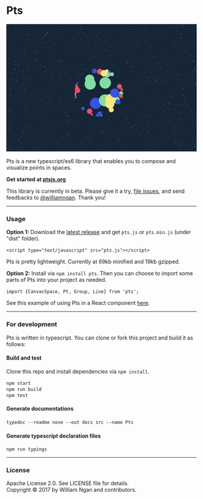 # Pts

![image](./assets/pts-gif-10.gif)   

Pts is a new typescript/es6 library that enables you to compose and visualize points in spaces.

**Get started at [ptsjs.org](https://ptsjs.org)**

This library is currently in beta. Please give it a try, [file issues](https://github.com/williamngan/pts/issues), and send feedbacks to [@williamngan](https://twitter.com/williamngan). Thank you!

---    

### Usage

**Option 1:** Download the [latest release](https://github.com/williamngan/pts/releases) and get `pts.js` or `pts.min.js` (under "dist" folder). 
```
<script type="text/javascript" src="pts.js"></script>
```
Pts is pretty lightweight. Currently at 69kb minified and 19kb gzipped.


**Option 2:** Install via `npm install pts`. Then you can choose to import some parts of Pts into your project as needed. 
```
import {CanvasSpace, Pt, Group, Line} from 'pts';
```
See this example of using Pts in a React component [here](https://github.com/williamngan/pts-react-example).

---    

### For development

Pts is written in typescript. You can clone or fork this project and build it as follows:

#### Build and test

Clone this repo and install dependencies via `npm install`.

```
npm start
npm run build
npm test
```

#### Generate documentations
```
typedoc --readme none --out docs src --name Pts
```

#### Generate typescript declaration files
```
npm run typings
```

---    

### License
Apache License 2.0. See LICENSE file for details.   
Copyright © 2017 by William Ngan and contributors.

